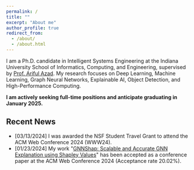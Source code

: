 ```yaml
---
permalink: /
title: ""
excerpt: "About me"
author_profile: true
redirect_from: 
  - /about/
  - /about.html
---
```




I am a Ph.D. candidate in Intelligent Systems Engineering at the Indiana University School of Informatics, Computing, and Engineering, supervised by [Prof. Ariful Azad](https://arifulazad.com). My research focuses on Deep Learning, Machine Learning, Graph Neural Networks, Explainable AI, Object Detection, and High-Performance Computing.

__I am actively seeking full-time positions and anticipate graduating in January 2025.__



## Recent News
- [03/13/2024] I was awarded the NSF Student Travel Grant to attend the ACM Web Conference 2024 (WWW24).
- [01/23/2024] My work "[GNNShap: Scalable and Accurate GNN Explanation using Shapley Values](https://arxiv.org/ftp/arxiv/papers/2401/2401.04829.pdf)" has been accepted as a conference paper at the ACM Web Conference 2024 (Acceptance rate 20.02%).
